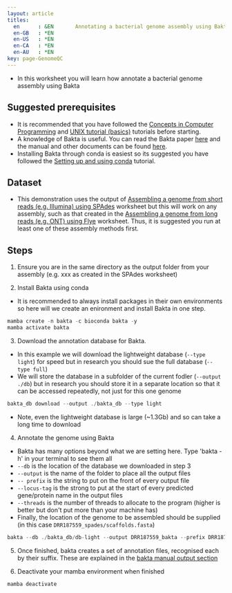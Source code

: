 ```yaml
---
layout: article
titles:
  en      : &EN       Annotating a bacterial genome assembly using Bakta
  en-GB   : *EN
  en-US   : *EN
  en-CA   : *EN
  en-AU   : *EN
key: page-GenomeQC
---
```


*	In this worksheet you will learn how annotate a bacterial genome assembly using Bakta

## Suggested prerequisites
* It is recommended that you have followed the [Concepts in Computer Programming](https://conmeehan.github.io/PathogenDataCourse/ConceptsInComputerProgramming) and [UNIX tutorial (basics)](https://conmeehan.github.io/UNIXtutorial) tutorials before starting.
* A knowledge of Bakta is useful. You can read the Bakta paper [here](https://www.microbiologyresearch.org/content/journal/mgen/10.1099/mgen.0.000685) and the manual and other documents can be found [here](https://github.com/oschwengers/bakta). 
* Installing Bakta through conda is easiest so its suggested you have followed the [Setting up and using conda](https://conmeehan.github.io/PathogenDataCourse/CondaInstallAndUse) tutorial.



## Dataset
*	This demonstration uses the output of [Assembling a genome from short reads (e.g. Illumina) using SPAdes](https://conmeehan.github.io/PathogenDataCourse/Worksheets/GenomeAssembly_SPAdes) worksheet but this will work on any assembly, such as that created in the [Assembling a genome from long reads (e.g. ONT) using Flye](https://conmeehan.github.io/PathogenDataCourse/Worksheets/GenomeAssembly_Flye) worksheet. Thus, it is suggested you run at least one of these assembly methods first. 

## Steps
1. Ensure you are in the same directory as the output folder from your assembly (e.g. xxx as created in the SPAdes worksheet)

2. Install Bakta using conda
  * It is recommended to always install packages in their own environments so here will we create an enironment and install Bakta in one step. 
```c
mamba create -n bakta -c bioconda bakta -y
mamba activate bakta
```

3. Download the annotation database for Bakta.
* In this example we will download the lightweight database (`--type light`) for speed but in research you should sue the full database (`--type full`)
* We will store the database in a subfolder of the current fodler (`--output ./db`) but in research you should store it in a separate location so that it can be accessed repeatedly, not just for this one genome
```c
bakta_db download --output ./bakta_db --type light
```  
* Note, even the lightweight database is large (~1.3Gb) and so can take a long time to download

4. Annotate the genome using Bakta
* Bakta has many options beyond what we are setting here. Type 'bakta -h' in your terminal to see them all
* `--db` is the location of the database we downloaded in step 3
* `--output` is the name of the folder to place all the output files
* `-- prefix` is the string to put on the front of every output file
* `--locus-tag` is the strong to put at the start of every predicted gene/protein name in the output files
* `--threads` is the number of threads to allocate to the program (higher is better but don't put more than your machine has)
* Finally, the location of the genome to be assembled should be supplied (in this case `DRR187559_spades/scaffolds.fasta`) 
```c
bakta --db ./bakta_db/db-light --output DRR187559_bakta --prefix DRR187559 --locus-tag ID --threads 7 DRR187559_spades/scaffolds.fasta
```

5. Once finished, bakta creates a set of annotation files, recognised each by their suffix. These are explained in the [bakta manual output section](https://github.com/oschwengers/bakta#output)

6. Deactivate your mamba environment when finished
```c
mamba deactivate
```
